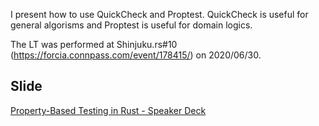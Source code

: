 I present how to use QuickCheck and Proptest.
QuickCheck is useful for general algorisms and Proptest is useful for domain logics.

The LT was performed at Shinjuku.rs#10 (https://forcia.connpass.com/event/178415/) on 2020/06/30.

## Slide

[Property-Based Testing in Rust - Speaker Deck](https://speakerdeck.com/matsu7874/property-based-testing-in-rust)